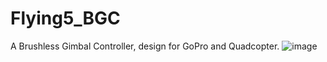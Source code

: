 # Flying5_BGC
A Brushless Gimbal Controller, design for GoPro and Quadcopter.
![image](https://github.com/robber5/Flying5_BGC/blob/master/images/1.png?raw=true)
